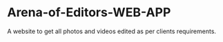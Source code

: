 # Arena-of-Editors-WEB-APP
A website to get all photos and videos edited as per clients requirements.
